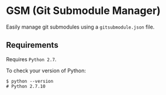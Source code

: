 GSM (Git Submodule Manager)
===========================

Easily manage git submodules using a `gitsubmodule.json` file.

Requirements
------------

Requires `Python 2.7`.

To check your version of Python:

    $ python --version
    # Python 2.7.10

